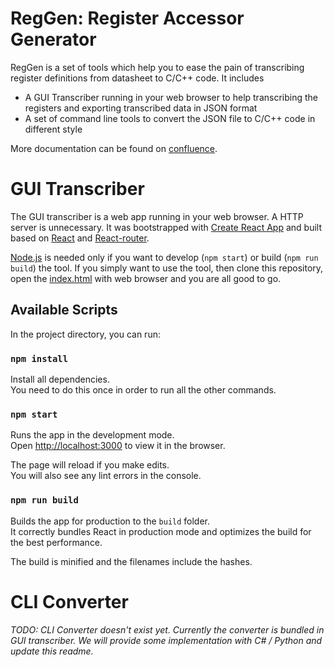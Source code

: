 # RegGen: Register Accessor Generator

RegGen is a set of tools which help you to ease the pain of transcribing register definitions from datasheet to C/C++ code. It includes

- A GUI Transcriber running in your web browser to help transcribing the registers and exporting transcribed data in JSON format
- A set of command line tools to convert the JSON file to C/C++ code in different style

More documentation can be found on [confluence](<https://spdlybra.nintendo.co.jp/confluence/display/SIGLONGR/Register+Accessor+Generator>).

# GUI Transcriber

The GUI transcriber is a web app running in your web browser. A HTTP server is unnecessary. It was bootstrapped with [Create React App](https://github.com/facebook/create-react-app) and built based on [React](https://reactjs.org/) and [React-router](https://reacttraining.com/react-router/web/guides/quick-start).

[Node.js](https://nodejs.org/en/download/) is needed only if you want to develop (`npm start`) or build (`npm run build`) the tool. If you simply want to use the tool, then clone this repository, open the [index.html](https://spdlybra.nintendo.co.jp/bitbucket/projects/SIGLO/repos/reggen/browse/build/index.html) with web browser and you are all good to go.

## Available Scripts

In the project directory, you can run:

### `npm install`

Install all dependencies. <br>
You need to do this once in order to run all the other commands.

### `npm start`

Runs the app in the development mode.<br>
Open [http://localhost:3000](http://localhost:3000) to view it in the browser.

The page will reload if you make edits.<br>
You will also see any lint errors in the console.

### `npm run build`

Builds the app for production to the `build` folder.<br>
It correctly bundles React in production mode and optimizes the build for the best performance.

The build is minified and the filenames include the hashes.<br>

# CLI Converter

*TODO: CLI Converter doesn't exist yet. Currently the converter is bundled in GUI transcriber. We will provide some implementation with C# / Python and update this readme.*